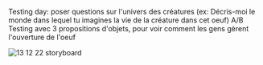Testing day: poser questions sur l'univers des créatures (ex: Décris-moi le monde dans lequel tu imagines la vie de la créature dans cet oeuf)
A/B Testing avec 3 propositions d'objets, pour voir comment les gens gèrent l'ouverture de l'oeuf 

![13 12 22 storyboard](https://user-images.githubusercontent.com/116265979/207302474-ac0ef65c-9dab-4320-9fec-a3e25fe8e830.jpg)
